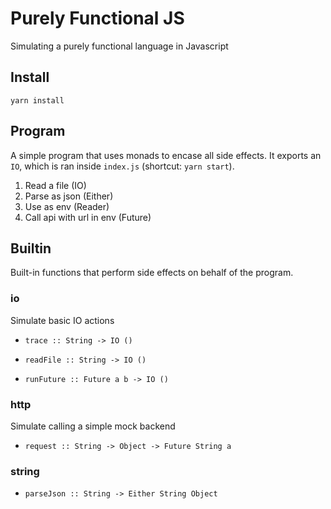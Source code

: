 # Purely Functional JS

Simulating a purely functional language in Javascript

## Install

`yarn install`

## Program

A simple program that uses monads to encase all side effects. It exports an `IO`, which is ran inside `index.js` (shortcut: `yarn start`).

1. Read a file (IO)
2. Parse as json (Either)
3. Use as env (Reader)
4. Call api with url in env (Future)

## Builtin

Built-in functions that perform side effects on behalf of the program.

### io

Simulate basic IO actions

* `trace :: String -> IO ()`

* `readFile :: String -> IO ()`

* `runFuture :: Future a b -> IO ()`

### http

Simulate calling a simple mock backend

* `request :: String -> Object -> Future String a`

### string

* `parseJson :: String -> Either String Object`
